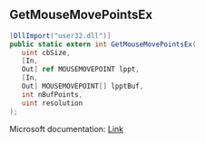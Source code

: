 ## GetMouseMovePointsEx

```csharp
[DllImport("user32.dll")]
public static extern int GetMouseMovePointsEx(
   uint cbSize,
   [In,
   Out] ref MOUSEMOVEPOINT lppt,
   [In,
   Out] MOUSEMOVEPOINT[] lpptBuf,
   int nBufPoints,
   uint resolution
);
```

Microsoft documentation: [Link](https://docs.microsoft.com/en-us/windows/win32/api/winuser/nf-winuser-getmousemovepointsex)
